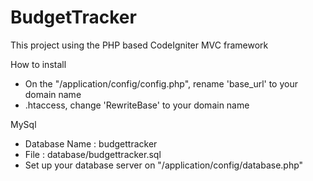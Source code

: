 # BudgetTracker

This project using the PHP based CodeIgniter MVC framework

How to install
- On the "/application/config/config.php", rename 'base_url' to your domain name
- .htaccess, change 'RewriteBase' to your domain name

MySql
- Database Name : budgettracker
- File : database/budgettracker.sql
- Set up your database server on "/application/config/database.php"
